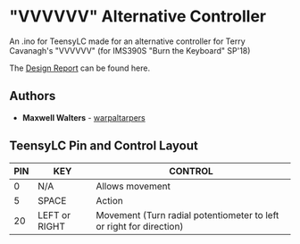 # "VVVVVV" Alternative Controller
An .ino for TeensyLC made for an alternative controller for Terry Cavanagh's "VVVVVV" (for IMS390S "Burn the Keyboard" SP'18)

The [Design Report](https://docs.google.com/document/d/1zuIVXtDaqoM095V52TnLBE3jgIqP4FyY3bVvyNrWA8o/edit?usp=sharing) can be found here.

## Authors
* **Maxwell Walters** - [warpaltarpers](https://github.com/warpaltarpers)

## TeensyLC Pin and Control Layout
PIN | KEY | CONTROL
--- | --- | -------
0 | N/A | Allows movement
5 | SPACE | Action
20 | LEFT or RIGHT | Movement (Turn radial potentiometer to left or right for direction)
